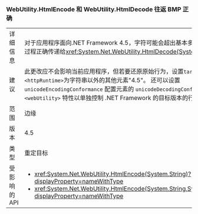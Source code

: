 ### <a name="webutilityhtmlencode-and-webutilityhtmldecode-round-trip-bmp-correctly"></a>WebUtility.HtmlEncode 和 WebUtility.HtmlDecode 往返 BMP 正确

|   |   |
|---|---|
|详细信息|对于应用程序面向.NET Framework 4.5，字符可能会超出基本多语言平面 (BMP) 往返过程正确传递给<xref:System.Net.WebUtility.HtmlDecode(System.String)>方法。|
|建议|此更改应不会影响当前应用程序，但若要还原原始行为，设置<code>targetFramework</code>属性<code>&lt;httpRuntime&gt;</code>为字符串以外的其他元素&quot;4.5&quot;。 还可以设置 <code>unicodeEncodingConformance</code> 配置元素的 <code>unicodeDecodingConformance</code> 和 <code>&lt;webUtility&gt;</code> 特性以单独控制 .NET Framework 的目标版本的行为。|
|范围|边缘|
|版本|4.5|
|类型|重定目标|
|受影响的 API|<ul><li><xref:System.Net.WebUtility.HtmlEncode(System.String)?displayProperty=nameWithType></li><li><xref:System.Net.WebUtility.HtmlEncode(System.String,System.IO.TextWriter)?displayProperty=nameWithType></li></ul>|


